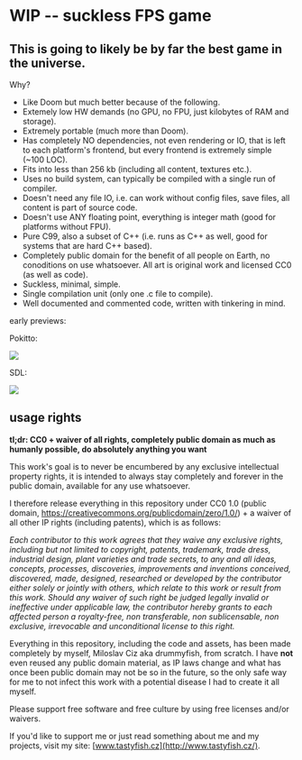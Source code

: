 # WIP -- suckless FPS game

## This is going to likely be by far the best game in the universe.

Why?

- Like Doom but much better because of the following.
- Extemely low HW demands (no GPU, no FPU, just kilobytes of RAM and storage).
- Extremely portable (much more than Doom).
- Has completely NO dependencies, not even rendering or IO, that is left to each platform's frontend, but every frontend is extremely simple (~100 LOC).
- Fits into less than 256 kb (including all content, textures etc.).
- Uses no build system, can typically be compiled with a single run of compiler.
- Doesn't need any file IO, i.e. can work without config files, save files, all content is part of source code.
- Doesn't use ANY floating point, everything is integer math (good for platforms without FPU).
- Pure C99, also a subset of C++ (i.e. runs as C++ as well, good for systems that are hard C++ based).
- Completely public domain for the benefit of all people on Earth, no conoditions on use whatsoever. All art is original work and licensed CC0 (as well as code).
- Suckless, minimal, simple.
- Single compilation unit (only one .c file to compile).
- Well documented and commented code, written with tinkering in mind.

early previews:

Pokitto:

![](https://talk.pokitto.com/uploads/default/original/2X/2/29c0e4f44688f801013ed5b8463e97772d4b203e.gif)

SDL:

![](https://talk.pokitto.com/uploads/default/original/2X/e/e69a5e26aee3bd726494e793770911ab83345187.png)

## usage rights

**tl;dr: CC0 + waiver of all rights, completely public domain as much as humanly possible, do absolutely anything you want**

This work's goal is to never be encumbered by any exclusive intellectual property rights, it is intended to always stay completely and forever in the public domain, available for any use whatsoever.

I therefore release everything in this repository under CC0 1.0 (public domain, https://creativecommons.org/publicdomain/zero/1.0/) + a waiver of all other IP rights (including patents), which is as follows:

*Each contributor to this work agrees that they waive any exclusive rights, including but not limited to copyright, patents, trademark, trade dress, industrial design, plant varieties and trade secrets, to any and all ideas, concepts, processes, discoveries, improvements and inventions conceived, discovered, made, designed, researched or developed by the contributor either solely or jointly with others, which relate to this work or result from this work. Should any waiver of such right be judged legally invalid or ineffective under applicable law, the contributor hereby grants to each affected person a royalty-free, non transferable, non sublicensable, non exclusive, irrevocable and unconditional license to this right.*

Everything in this repository, including the code and assets, has been made completely by myself, Miloslav Ciz aka drummyfish, from scratch. I have **not** even reused any public domain material, as IP laws change and what has once been public domain may not be so in the future, so the only safe way for me to not infect this work with a potential disease I had to create it all myself.

Please support free software and free culture by using free licenses and/or waivers.

If you'd like to support me or just read something about me and my projects, visit my site: [www.tastyfish.cz](http://www.tastyfish.cz/).
